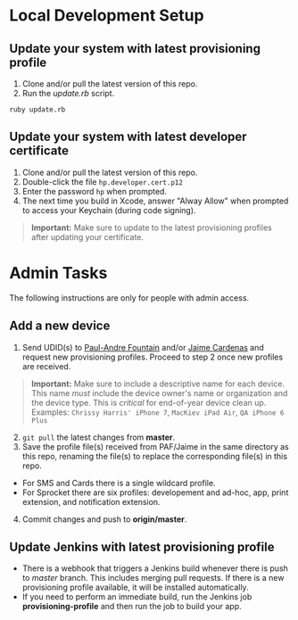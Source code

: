 # Local Development Setup

## Update your system with latest provisioning profile

1. Clone and/or pull the latest version of this repo.
2. Run the _update.rb_ script.

  `ruby update.rb`

## Update your system with latest developer certificate

1. Clone and/or pull the latest version of this repo.
2. Double-click the file `hp.developer.cert.p12`
3. Enter the password `hp` when prompted.
4. The next time you build in Xcode, answer "Alway Allow" when prompted to access your Keychain (during code signing).

> __Important:__ Make sure to update to the latest provisioning profiles after updating your certificate.

# Admin Tasks
The following instructions are only for people with admin access.

## Add a new device

1. Send UDID(s) to [Paul-Andre Fountain](mailto://paul-andre.fountain@hp.com) and/or [Jaime Cardenas](mailto://jaime.cardenas@hp.com) and request new provisioning profiles. Proceed to step 2 once new profiles are received.
> __Important:__ Make sure to include a descriptive name for each device. This name _must_ include the device owner's name or organization and the device type. This is _critical_ for end-of-year device clean up. Examples: `Chrissy Harris' iPhone 7`, `MacKiev iPad Air`, `QA iPhone 6 Plus`
2. `git pull` the latest changes from __master__.
3. Save the profile file(s) received from PAF/Jaime in the same directory as this repo, renaming the file(s) to replace the corresponding file(s) in this repo.
- For SMS and Cards there is a single wildcard profile.
- For Sprocket there are six profiles: developement and ad-hoc, app, print extension, and notification extension.
4. Commit changes and push to __origin/master__.

## Update Jenkins with latest provisioning profile

* There is a webhook that triggers a Jenkins build whenever there is push to _master_ branch. This includes merging pull requests. If there is a new provisioning profile available, it will be installed automatically.
* If you need to perform an immediate build, run the Jenkins job __provisioning-profile__ and then run the job to build your app.
